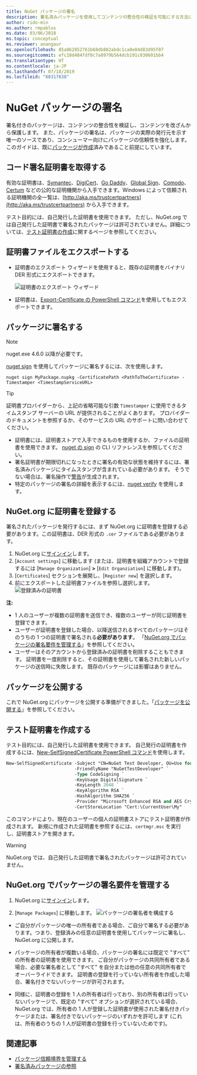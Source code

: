 ```yaml
---
title: NuGet パッケージの署名
description: 署名済みパッケージを使用してコンテンツの整合性の検証を可能にする方法について説明します。
author: rido-min
ms.author: rmpablos
ms.date: 03/06/2018
ms.topic: conceptual
ms.reviewer: anangaur
ms.openlocfilehash: 85a862852761b68db882abdc1ca0e84d83d95f07
ms.sourcegitcommit: efc18d484fdf0c7a8979b564dcb191c030601bb4
ms.translationtype: HT
ms.contentlocale: ja-JP
ms.lasthandoff: 07/18/2019
ms.locfileid: "68317638"
---
```

# <a name="signing-nuget-packages"></a>NuGet パッケージの署名

署名付きのパッケージは、コンテンツの整合性を検証し、コンテンツを改ざんから保護します。 また、パッケージの署名は、パッケージの実際の発行元を示す唯一のソースであり、コンシューマー向けにパッケージの信頼性を強化します。 このガイドは、既に[パッケージが作成](creating-a-package.md)済みであること前提にしています。

## <a name="get-a-code-signing-certificate"></a>コード署名証明書を取得する

有効な証明書は、[Symantec](https://trustcenter.websecurity.symantec.com/process/trust/productOptions?productType=SoftwareValidationClass3)、[DigiCert](https://www.digicert.com/code-signing/)、[Go Daddy](https://www.godaddy.com/web-security/code-signing-certificate)、[Global Sign](https://www.globalsign.com/en/code-signing-certificate/)、[Comodo](https://www.comodo.com/e-commerce/code-signing/code-signing-certificate.php)、[Certum](https://www.certum.eu/certum/cert,offer_en_open_source_cs.xml) などの公的な証明機関から入手できます。Windows によって信頼される証明機関の全一覧は、[http://aka.ms/trustcertpartners](http://aka.ms/trustcertpartners) から入手できます。

テスト目的には、自己発行した証明書を使用できます。 ただし、NuGet.org では自己発行した証明書で署名されたパッケージは許可されていません。詳細については、[テスト証明書の作成](#create-a-test-certificate)に関するページを参照してください。

## <a name="export-the-certificate-file"></a>証明書ファイルをエクスポートする

* 証明書のエクスポート ウィザードを使用すると、既存の証明書をバイナリ DER 形式にエクスポートできます。

  ![証明書のエクスポート ウィザード](../reference/media/CertificateExportWizard.png)

* 証明書は、[Export-Certificate の PowerShell コマンド](/powershell/module/pkiclient/export-certificate)を使用してもエクスポートできます。

## <a name="sign-the-package"></a>パッケージに署名する

> [!note]
> nuget.exe 4.6.0 以降が必要です。

[nuget sign](../reference/cli-reference/cli-ref-sign.md) を使用してパッケージに署名するには、次を使用します。

```cli
nuget sign MyPackage.nupkg -CertificatePath <PathToTheCertificate> -Timestamper <TimestampServiceURL>
```

> [!Tip]
> 証明書プロバイダーから、上記の省略可能な引数 `Timestamper` に使用できるタイムスタンプ サーバーの URL が提供されることがよくあります。 プロバイダーのドキュメントを参照するか、そのサービスの URL のサポートに問い合わせてください。

* 証明書には、証明書ストアで入手できるものを使用するか、ファイルの証明書を使用できます。 [nuget の sign](../reference/cli-reference/cli-ref-sign.md) の CLI リファレンスを参照してください。
* 署名証明書が期限切れになったときに署名の有効な状態を維持するには、署名済みパッケージにタイムスタンプが含まれている必要があります。 そうでない場合は、署名操作で[警告](../reference/errors-and-warnings/NU3002.md)が生成されます。
* 特定のパッケージの署名の詳細を表示するには、[nuget verify](../reference/cli-reference/cli-ref-verify.md) を使用します。

## <a name="register-the-certificate-on-nugetorg"></a>NuGet.org に証明書を登録する

署名されたパッケージを発行するには、まず NuGet.org に証明書を登録する必要があります。この証明書は、DER 形式の `.cer` ファイルである必要があります。

1. NuGet.org に[サインイン](https://www.nuget.org/users/account/LogOn?returnUrl=%2F)します。
1. [`Account settings`] に移動します (または、証明書を組織アカウントで登録するには [`Manage Organization`] **>** [`Edit Organziation`] に移動します)。
1. [`Certificates`] セクションを展開し、[`Register new`] を選択します。
1. 前にエクスポートした証明書ファイルを参照し選択します。
  ![登録済みの証明書](../reference/media/registered-certs.png)

**注:**
* 1 人のユーザーが複数の証明書を送信でき、複数のユーザーが同じ証明書を登録できます。
* ユーザーが証明書を登録した場合、以降送信されるすべてのパッケージはそのうちの 1 つの証明書で署名される**必要があります**。 「[NuGet.org でパッケージの署名要件を管理する](#manage-signing-requirements-for-your-package-on-nugetorg)」を参照してください。
* ユーザーはそのアカウントから登録済みの証明書を削除することもできます。 証明書を一度削除すると、その証明書を使用して署名された新しいパッケージの送信時に失敗します。 既存のパッケージには影響はありません。

## <a name="publish-the-package"></a>パッケージを公開する

これで NuGet.org にパッケージを公開する準備ができました。「[パッケージを公開する](../nuget-org/Publish-a-package.md)」を参照してください。

## <a name="create-a-test-certificate"></a>テスト証明書を作成する

テスト目的には、自己発行した証明書を使用できます。 自己発行の証明書を作成するには、[New-SelfSignedCertificate PowerShell コマンド](/powershell/module/pkiclient/new-selfsignedcertificate)を使用します。

```ps
New-SelfSignedCertificate -Subject "CN=NuGet Test Developer, OU=Use for testing purposes ONLY" `
                          -FriendlyName "NuGetTestDeveloper" `
                          -Type CodeSigning `
                          -KeyUsage DigitalSignature `
                          -KeyLength 2048 `
                          -KeyAlgorithm RSA `
                          -HashAlgorithm SHA256 `
                          -Provider "Microsoft Enhanced RSA and AES Cryptographic Provider" `
                          -CertStoreLocation "Cert:\CurrentUser\My" 
```

このコマンドにより、現在のユーザーの個人の証明書ストアにテスト証明書が作成されます。 新規に作成された証明書を参照するには、`certmgr.msc` を実行し、証明書ストアを開きます。

> [!Warning]
> NuGet.org では、自己発行した証明書で署名されたパッケージは許可されていません。

## <a name="manage-signing-requirements-for-your-package-on-nugetorg"></a>NuGet.org でパッケージの署名要件を管理する
1. NuGet.org に[サインイン](https://www.nuget.org/users/account/LogOn?returnUrl=%2F)します。

1. [`Manage Packages`] に移動します。 
   ![パッケージの署名者を構成する](../reference/media/configure-package-signers.png)

* ご自分がパッケージの唯一の所有者である場合、ご自分で署名する必要があります。つまり、登録済みの任意の証明書を使用してパッケージに署名し、NuGet.org に公開します。

* パッケージの所有者が複数いる場合、パッケージの署名には既定で "すべて" の所有者の証明書を使用できます。 ご自分がパッケージの共同所有者である場合、必要な署名者として "すべて" を自分または他の任意の共同所有者でオーバーライドできます。 証明書の登録を行っていない所有者を作成した場合、署名付きでないパッケージが許可されます。 

* 同様に、証明書の登録を 1 人の所有者は行っており、別の所有者は行っていないパッケージで、既定の "すべて" オプションが選択されている場合、NuGet.org では、所有者の 1 人が登録した証明書が使用された署名付きパッケージまたは、署名付きでないパッケージのいずれかを許可します (これは、所有者のうちの 1 人が証明書の登録を行っていないためです)。

## <a name="related-articles"></a>関連記事

- [パッケージ信頼境界を管理する](../consume-packages/installing-signed-packages.md)
- [署名済みパッケージの参照](../reference/Signed-Packages-Reference.md)
